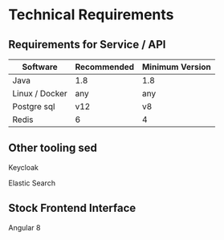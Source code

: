 # Technical Requirements

## Requirements for Service / API

| Software       | Recommended | Minimum Version |
| -------------- | ----------- | --------------- |
| Java           | 1.8         | 1.8             |
| Linux / Docker | any         | any             |
| Postgre sql    | v12         | v8              |
| Redis          | 6           | 4               |

## Other tooling sed

Keycloak&#x20;

Elastic Search

## Stock Frontend Interface

Angular 8
